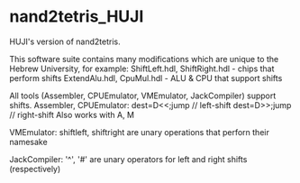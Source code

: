 # nand2tetris_HUJI
HUJI's version of nand2tetris.

This software suite contains many modifications which are unique
to the Hebrew University, for example:
ShiftLeft.hdl, ShiftRight.hdl	- chips that perform shifts
ExtendAlu.hdl, CpuMul.hdl		- ALU & CPU that support shifts

All tools (Assembler, CPUEmulator, VMEmulator, JackCompiler) support shifts.
Assembler, CPUEmulator: 
dest=D<<;jump  // left-shift
dest=D>>;jump  // right-shift
Also works with A, M

VMEmulator: 
shiftleft, shiftright are unary operations that perforn their namesake

JackCompiler:
'^', '#' are unary operators for left and right shifts (respectively)
